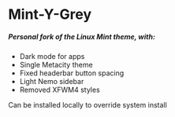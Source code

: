 # Mint-Y-Grey

##### Personal fork of the Linux Mint theme, with:
* Dark mode for apps
* Single Metacity theme
* Fixed headerbar button spacing
* Light Nemo sidebar
* Removed XFWM4 styles

Can be installed locally to override system install
